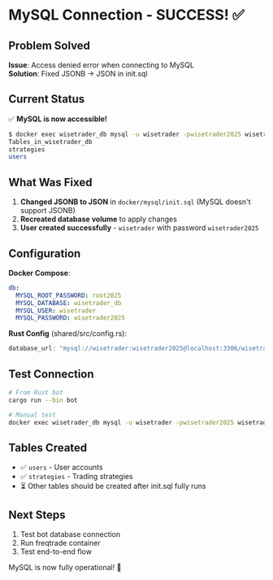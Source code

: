 # MySQL Connection - SUCCESS! ✅

## Problem Solved

**Issue**: Access denied error when connecting to MySQL  
**Solution**: Fixed JSONB → JSON in init.sql

## Current Status

✅ **MySQL is now accessible!**

```bash
$ docker exec wisetrader_db mysql -u wisetrader -pwisetrader2025 wisetrader_db -e "SHOW TABLES;"
Tables_in_wisetrader_db
strategies
users
```

## What Was Fixed

1. **Changed JSONB to JSON** in `docker/mysql/init.sql` (MySQL doesn't support JSONB)
2. **Recreated database volume** to apply changes
3. **User created successfully** - `wisetrader` with password `wisetrader2025`

## Configuration

**Docker Compose**:
```yaml
db:
  MYSQL_ROOT_PASSWORD: root2025
  MYSQL_DATABASE: wisetrader_db
  MYSQL_USER: wisetrader
  MYSQL_PASSWORD: wisetrader2025
```

**Rust Config** (shared/src/config.rs):
```rust
database_url: "mysql://wisetrader:wisetrader2025@localhost:3306/wisetrader_db"
```

## Test Connection

```bash
# From Rust bot
cargo run --bin bot

# Manual test
docker exec wisetrader_db mysql -u wisetrader -pwisetrader2025 wisetrader_db -e "SELECT * FROM users;"
```

## Tables Created

- ✅ `users` - User accounts
- ✅ `strategies` - Trading strategies
- ⏳ Other tables should be created after init.sql fully runs

## Next Steps

1. Test bot database connection
2. Run freqtrade container
3. Test end-to-end flow

MySQL is now fully operational! 🎉

